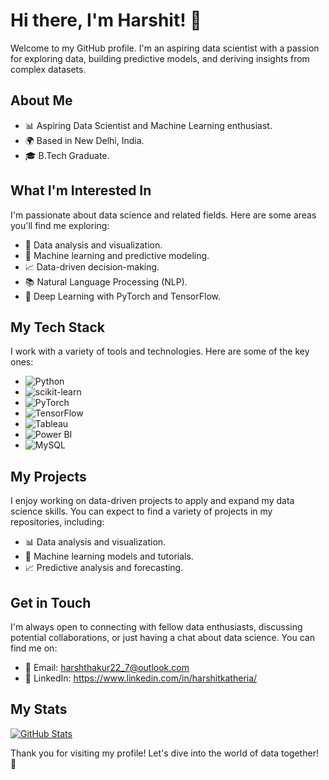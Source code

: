 # Hi there, I'm Harshit! 👋

Welcome to my GitHub profile. I'm an aspiring data scientist with a passion for exploring data, building predictive models, and deriving insights from complex datasets.

## About Me

- 📊 Aspiring Data Scientist and Machine Learning enthusiast.
- 🌍 Based in New Delhi, India.
- 🎓 B.Tech Graduate.

## What I'm Interested In

I'm passionate about data science and related fields. Here are some areas you'll find me exploring:

- 🧮 Data analysis and visualization.
- 🤖 Machine learning and predictive modeling.
- 📈 Data-driven decision-making.
- 📚 Natural Language Processing (NLP).
- 🧠 Deep Learning with PyTorch and TensorFlow.

## My Tech Stack

I work with a variety of tools and technologies. Here are some of the key ones:

- ![Python](https://img.shields.io/badge/Python-3776AB?style=for-the-badge&logo=python&logoColor=white)
- ![scikit-learn](https://img.shields.io/badge/scikit--learn-F7931E?style=for-the-badge&logo=scikit-learn&logoColor=white)
- ![PyTorch](https://img.shields.io/badge/PyTorch-EE4C2C?style=for-the-badge&logo=pytorch&logoColor=white)
- ![TensorFlow](https://img.shields.io/badge/TensorFlow-FF6F00?style=for-the-badge&logo=tensorflow&logoColor=white)
- ![Tableau](https://img.shields.io/badge/Tableau-E97627?style=for-the-badge&logo=tableau&logoColor=white)
- ![Power BI](https://img.shields.io/badge/Power%20BI-F2C811?style=for-the-badge&logo=powerbi&logoColor=white)
- ![MySQL](https://img.shields.io/badge/MySQL-4479A1?style=for-the-badge&logo=mysql&logoColor=white)


## My Projects

I enjoy working on data-driven projects to apply and expand my data science skills. You can expect to find a variety of projects in my repositories, including:

- 📊 Data analysis and visualization.
- 🤖 Machine learning models and tutorials.
- 📈 Predictive analysis and forecasting.

## Get in Touch

I'm always open to connecting with fellow data enthusiasts, discussing potential collaborations, or just having a chat about data science. You can find me on:

- 📧 Email: harshthakur22_7@outlook.com
- 💼 LinkedIn: https://www.linkedin.com/in/harshitkatheria/

## My Stats

[![GitHub Stats](https://github-readme-stats.vercel.app/api?username=harshuuuuuuuu&show_icons=true&theme=dark)](https://github.com/harshuuuuuuuu)

Thank you for visiting my profile! Let's dive into the world of data together! 🚀
